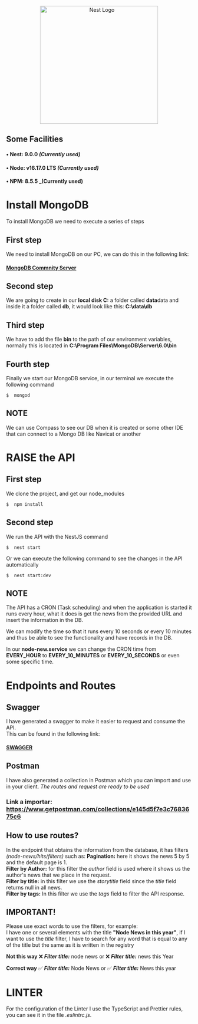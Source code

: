 <p align="center">
  <a href="http://nestjs.com/" target="blank"><img src="https://allasexpress.com/apks/Imagenes%20CP/allasXnest2.svg" width="320" alt="Nest Logo" /></a>
</p>

## Some Facilities

#### • **Nest:** 9.0.0 _(Currently used)_<br />

#### • **Node:** v16.17.0 LTS _(Currently used)_<br />

#### • **NPM:** 8.5.5 \_(Currently used)<br />

# Install MongoDB

To install MongoDB we need to execute a series of steps

## First step

We need to install MongoDB on our PC, we can do this in the following link:
#### [MongoDB Commnity Server](https://bitbucket.org/allas-repuestos/canje-premios-api/src/dev/)<br />

## Second step

We are going to create in our **local disk C:** a folder called **data**data and inside it a folder called **db**, it would look like this: **C:\data\db**

## Third step

We have to add the file **bin** to the path of our environment variables, normally this is located in **C:\Program Files\MongoDB\Server\6.0\bin**
## Fourth step

Finally we start our MongoDB service, in our terminal we execute the following command

```
$  mongod
```

## NOTE
We can use Compass to see our DB when it is created or some other IDE that can connect to a Mongo DB like Navicat or another

# RAISE the API

## First step

We clone the project, and get our node_modules

```
$  npm install
```

## Second step

We run the API with the NestJS command

```
$  nest start
```

Or we can execute the following command to see the changes in the API automatically

```
$  nest start:dev
```

## NOTE
The API has a CRON (Task scheduling) and when the application is started it runs every hour, what it does is get the news from the provided URL and insert the information in the DB.

We can modify the time so that it runs every 10 seconds or every 10 minutes and thus be able to see the functionality and have records in the DB.

In our **node-new.service** we can change the CRON time from **EVERY_HOUR** to **EVERY_10_MINUTES** or **EVERY_10_SECONDS** or even some specific time.


# Endpoints and Routes

## Swagger
I have generated a swagger to make it easier to request and consume the API. <br>
This can be found in the following link:
#### [SWAGGER](http://localhost:3000/api/)<br />

## Postman
I have also generated a collection in Postman which you can import and use in your client. _The routes and request are ready to be used_

### Link a importar: https://www.getpostman.com/collections/e145d5f7e3c7683675c6

## How to use routes?
In the endpoint that obtains the information from the database, it has filters _(node-news/hits/filters)_ such as:
**Pagination:** here it shows the news 5 by 5 and the default page is 1. <br>
**Filter by Author:** for this filter the _author_ field is used where it shows us the author's news that we place in the request. <br>
**Filter by title:** in this filter we use the _storytitle_ field since the _title_ field returns null in all news. <br>
**Filter by tags:** In this filter we use the _tags_ field to filter the API response. <br>

## IMPORTANT!
Please use exact words to use the filters, for example: <br>
I have one or several elements with the title **"Node News in this year"**, if I want to use the _title_ filter, I have to search for any word that is equal to any of the title but the same as it is written in the registry

**Not this way**
❌ **_Filter title:_** node news
or
❌ **_Filter title:_** news this Year

**Correct way**
✅ **_Filter title:_** Node News
or
✅ **_Filter title:_** News this year

# LINTER
For the configuration of the Linter I use the TypeScript and Prettier rules, you can see it in the file _.eslintrc.js_. <br>